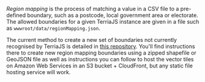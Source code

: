 _Region mapping_ is the process of matching a value in a CSV file to a pre-defined boundary, such as a postcode, local government area or electorate. The allowed boundaries for a given TerriaJS instance are given in a file such as `wwwroot/data/regionMapping.json`.

The current method to create a new set of boundaries not currently recognised by TerriaJS is detailed in [this repository](https://github.com/TerriaJS/boundary-tiles). You'll find instructions there to create new region mapping boundaries using a zipped shapefile or GeoJSON file as well as instructions you can follow to host the vector tiles on Amazon Web Services in an S3 bucket + CloudFront, but any static file hosting service will work.
